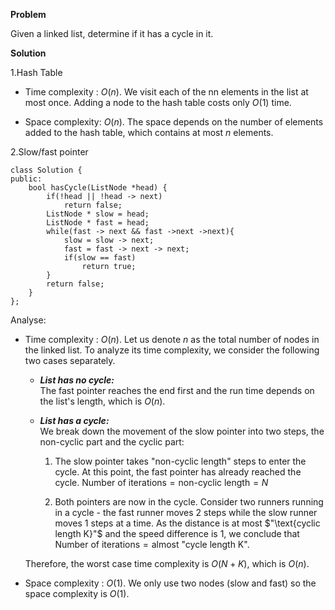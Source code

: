 **Problem**

Given a linked list, determine if it has a cycle in it.

**Solution**

1.Hash Table
-   Time complexity :  $O(n)$. We visit each of the  nn  elements in the list at most once. Adding a node to the hash table costs only  $O(1)$ time.
    
-   Space complexity:  $O(n)$. The space depends on the number of elements added to the hash table, which contains at most  $n$  elements.

2.Slow/fast pointer
```
class Solution {
public:
    bool hasCycle(ListNode *head) {
        if(!head || !head -> next)
            return false;
        ListNode * slow = head;
        ListNode * fast = head;
        while(fast -> next && fast ->next ->next){
            slow = slow -> next;
            fast = fast -> next -> next;
            if(slow == fast)
                return true;
        }
        return false;
    }
};
```
Analyse:
-   Time complexity :  $O(n)$. Let us denote  $n$  as the total number of nodes in the linked list. To analyze its time complexity, we consider the following two cases separately.
    
    -   **_List has no cycle:_**  
        The fast pointer reaches the end first and the run time depends on the list's length, which is $O(n)$.
        
    -   **_List has a cycle:_**  
        We break down the movement of the slow pointer into two steps, the non-cyclic part and the cyclic part:
        
        1.  The slow pointer takes "non-cyclic length" steps to enter the cycle. At this point, the fast pointer has already reached the cycle.  $\text{Number of iterations} = \text{non-cyclic length} = N$
            
        2.  Both pointers are now in the cycle. Consider two runners running in a cycle - the fast runner moves 2 steps while the slow runner moves 1 steps at a time. As the distance is at most $"\text{cyclic length K}"$ and the speed difference is 1, we conclude that  
            $\text{Number of iterations} = \text{almost "cycle length K"}$.
              
    Therefore, the worst case time complexity is  $O(N+K)$, which is  $O(n)$.
    
-   Space complexity :  $O(1)$. We only use two nodes (slow and fast) so the space complexity is  $O(1)$.
<!--stackedit_data:
eyJoaXN0b3J5IjpbLTEyNzI0NDk0OThdfQ==
-->